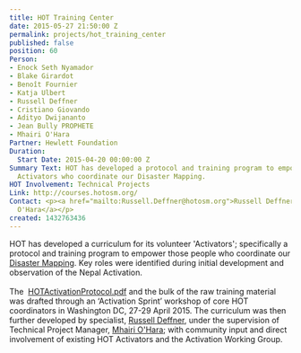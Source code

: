 ```yaml
---
title: HOT Training Center
date: 2015-05-27 21:50:00 Z
permalink: projects/hot_training_center
published: false
position: 60
Person:
- Enock Seth Nyamador
- Blake Girardot
- Benoît Fournier
- Katja Ulbert
- Russell Deffner
- Cristiano Giovando
- Adityo Dwijananto
- Jean Bully PROPHETE
- Mhairi O'Hara
Partner: Hewlett Foundation
Duration:
  Start Date: 2015-04-20 00:00:00 Z
Summary Text: HOT has developed a protocol and training program to empower those volunteer
  Activators who coordinate our Disaster Mapping.
HOT Involvement: Technical Projects
Link: http://courses.hotosm.org/
Contact: <p><a href="mailto:Russell.Deffner@hotosm.org">Russell Deffner</a><a href="http://hotosm.org/users/mhairi_ohara"><br>Mhairi
  O'Hara</a></p>
created: 1432763436
---
```


<p><span class="autogrow-textarea">HOT has developed a curriculum for its volunteer 'Activators'; specifically a protocol and training program to empower those people who coordinate our <a href="http://hotosm.org/projects/disaster-mapping">Disaster Mapping</a>. Key roles were identified during initial development and observation of the Nepal Activation. <br><br>The <span class="file"><img class="file-icon" title="application/pdf" src="/modules/file/icons/application-pdf.png" alt=""> <a href="/sites/default/files/HOTActivationProtocol_0.pdf">HOTActivationProtocol.pdf</a></span> and the bulk of the raw training material was drafted through an ‘Activation Sprint’ workshop of core HOT coordinators in Washington DC, 27-29 April 2015. The curriculum was then further developed by specialist, <a href="http://hotosm.org/users/russell_deffner">Russell Deffner</a>, under the supervision of Technical Project Manager, <a href="http://hotosm.org/users/mhairi_ohara">Mhairi O'Hara</a>; with community input and direct involvement of existing HOT Activators and the Activation Working Group.<br></span></p>
